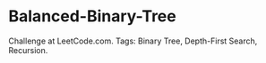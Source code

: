 # Balanced-Binary-Tree
Challenge at LeetCode.com. Tags: Binary Tree, Depth-First Search, Recursion.
